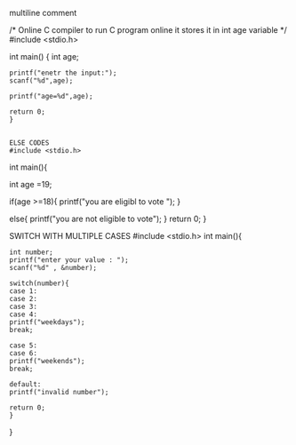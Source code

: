 multiline comment

/* Online C compiler to run C program online
 it stores it in int age variable */
#include <stdio.h>

int main() {
    int age;
    
    printf("enetr the input:");
    scanf("%d",age);
    
    printf("age=%d",age);

    return 0;
    }


    ELSE CODES
    #include <stdio.h>
int main(){

int age =19;

if(age >=18){
    printf("you are eligibl to vote ");
}

else{
    printf("you are not eligible to vote");
}
return 0;
}



SWITCH WITH MULTIPLE CASES
#include <stdio.h>
int main(){
    
    int number;
    printf("enter your value : ");
    scanf("%d" , &number);
    
    switch(number){
    case 1:
    case 2:
    case 3:
    case 4:
    printf("weekdays");
    break;
    
    case 5:
    case 6:
    printf("weekends");
    break;
    
    default:
    printf("invalid number");
    
    return 0;
    }
}
